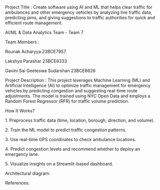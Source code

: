 Project Title : Create software using AI and ML that helps clear traffic for ambulances and other emergency vehicles by analyzing live traffic data, predicting jams, and giving suggestions to traffic authorities for quick and efficient route management.

AI/ML & Data Analytics Team - Team 7

Team Members : 

Rounak Acharyya 23BCE7957

Lakshya Parashar 23BCE8333

Gavini Sai Geeteswa Sudarshan 23BCE8626

Project Description : This project leverages Machine Learning (ML) and Artificial Intelligence (AI) to optimize traffic management for emergency vehicles by predicting congestion and suggesting real-time route adjustments. The model is trained using NYC Open Data and employs a Random Forest Regressor (RFR) for traffic volume prediction.

How It Works? 

1️.  Preprocess traffic data (time, location, borough, direction, and volume).

2️.  Train the ML model to predict traffic congestion patterns.

3️.  Use real-time GPS coordinates to check ambulance locations.

4️.  Predict congestion levels and recommend whether to deploy an emergency lane.

5️.  Visualize insights on a Streamlit-based dashboard.

Architectural diagram:

References:

